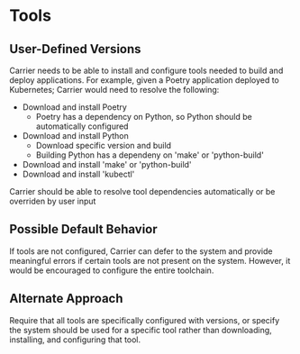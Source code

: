 # Tools

## User-Defined Versions

Carrier needs to be able to install and configure tools needed to build and deploy applications. For example, given a Poetry application deployed to Kubernetes; Carrier would need to resolve the following:

- Download and install Poetry
    - Poetry has a dependency on Python, so Python should be automatically configured
- Download and install Python
    - Download specific version and build
    - Building Python has a dependeny on 'make' or 'python-build'
- Download and install 'make' or 'python-build'
- Download and install 'kubectl'

Carrier should be able to resolve tool dependencies automatically or be overriden by user input

## Possible Default Behavior

If tools are not configured, Carrier can defer to the system and provide meaningful errors if certain tools are not present on the system. However, it would be encouraged to configure the entire toolchain.

## Alternate Approach

Require that all tools are specifically configured with versions, or specify the system should be used for a specific tool rather than downloading, installing, and configuring that tool.